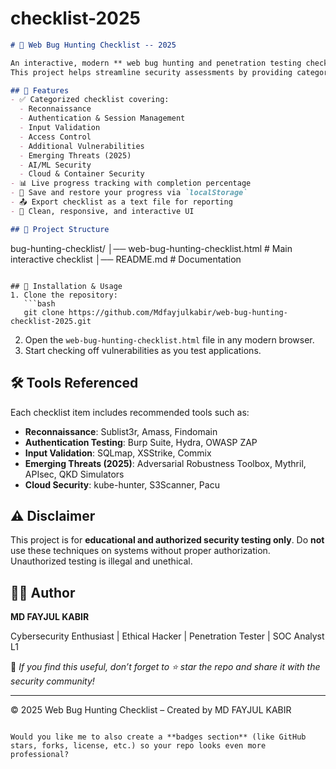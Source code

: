 # checklist-2025

```markdown
# 🐞 Web Bug Hunting Checklist -- 2025 

An interactive, modern ** web bug hunting and penetration testing checklist** designed for ethical hackers, penetration testers, and security researchers.  
This project helps streamline security assessments by providing categorized checklists, tooltips with recommended tools, and progress tracking.

## 🚀 Features
- ✅ Categorized checklist covering:
  - Reconnaissance  
  - Authentication & Session Management  
  - Input Validation  
  - Access Control  
  - Additional Vulnerabilities  
  - Emerging Threats (2025)  
  - AI/ML Security  
  - Cloud & Container Security  
- 📊 Live progress tracking with completion percentage  
- 💾 Save and restore your progress via `localStorage`  
- 📤 Export checklist as a text file for reporting  
- 🎨 Clean, responsive, and interactive UI

## 📂 Project Structure
```

bug-hunting-checklist/
│── web-bug-hunting-checklist.html   # Main interactive checklist
│── README.md                        # Documentation

````

## 🔧 Installation & Usage
1. Clone the repository:
   ```bash
   git clone https://github.com/Mdfayjulkabir/web-bug-hunting-checklist-2025.git
````

2. Open the `web-bug-hunting-checklist.html` file in any modern browser.
3. Start checking off vulnerabilities as you test applications.

## 🛠️ Tools Referenced

Each checklist item includes recommended tools such as:

* **Reconnaissance**: Sublist3r, Amass, Findomain
* **Authentication Testing**: Burp Suite, Hydra, OWASP ZAP
* **Input Validation**: SQLmap, XSStrike, Commix
* **Emerging Threats (2025)**: Adversarial Robustness Toolbox, Mythril, APIsec, QKD Simulators
* **Cloud Security**: kube-hunter, S3Scanner, Pacu

## ⚠️ Disclaimer

This project is for **educational and authorized security testing only**.
Do **not** use these techniques on systems without proper authorization. Unauthorized testing is illegal and unethical.

## 👨‍💻 Author

**MD FAYJUL KABIR**

Cybersecurity Enthusiast | Ethical Hacker | Penetration Tester | SOC Analyst L1

📌 *If you find this useful, don’t forget to ⭐ star the repo and share it with the security community!*

---

© 2025 Web Bug Hunting Checklist – Created by MD FAYJUL KABIR

```

Would you like me to also create a **badges section** (like GitHub stars, forks, license, etc.) so your repo looks even more professional?
```


